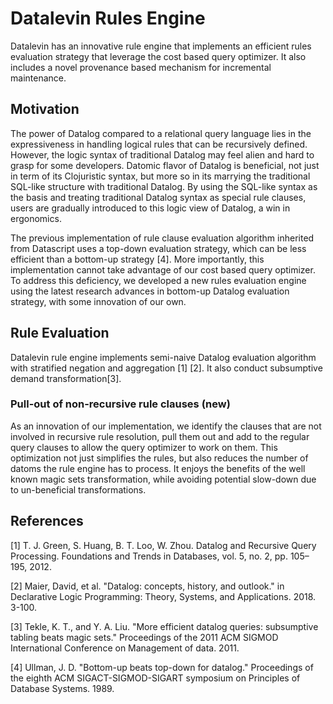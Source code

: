 # Datalevin Rules Engine

Datalevin has an innovative rule engine that implements an efficient rules
evaluation strategy that leverage the cost based query optimizer. It also
includes a novel provenance based mechanism for incremental maintenance.

## Motivation

The power of Datalog compared to a relational query language lies in the
expressiveness in handling logical rules that can be recursively defined.
However, the logic syntax of traditional Datalog may feel alien and hard to
grasp for some developers. Datomic flavor of Datalog is beneficial, not just in
term of its Clojuristic syntax, but more so in its marrying the traditional
SQL-like structure with traditional Datalog. By using the SQL-like syntax as the
basis and treating traditional Datalog syntax as special rule clauses, users are
gradually introduced to this logic view of Datalog, a win in ergonomics.

The previous implementation of rule clause evaluation algorithm inherited from
Datascript uses a top-down evaluation strategy, which can be less efficient than
a bottom-up strategy [4]. More importantly, this implementation cannot take
advantage of our cost based query optimizer. To address this deficiency, we
developed a new rules evaluation engine using the latest research advances in
bottom-up Datalog evaluation strategy, with some innovation of our own.

## Rule Evaluation

Datalevin rule engine implements semi-naive Datalog evaluation algorithm with
stratified negation and aggregation [1] [2]. It also conduct subsumptive demand
transformation[3].

### Pull-out of non-recursive rule clauses (new)

As an innovation of our implementation, we identify the clauses that are not
involved in recursive rule resolution, pull them out and add to the regular
query clauses to allow the query optimizer to work on them. This optimization
not just simplifies the rules, but also reduces the number of datoms the rule
engine has to process. It enjoys the benefits of the well known magic sets
transformation, while avoiding potential slow-down due to un-beneficial transformations.

## References

[1] T. J. Green, S. Huang, B. T. Loo, W. Zhou. Datalog and Recursive Query
Processing. Foundations and Trends in Databases, vol. 5, no. 2, pp. 105–195, 2012.

[2] Maier, David, et al. "Datalog: concepts, history, and outlook." in
Declarative Logic Programming: Theory, Systems, and Applications. 2018. 3-100.

[3] Tekle, K. T., and Y. A. Liu. "More efficient datalog queries: subsumptive
tabling beats magic sets." Proceedings of the 2011 ACM SIGMOD International
Conference on Management of data. 2011.

[4] Ullman, J. D. "Bottom-up beats top-down for datalog." Proceedings of the
eighth ACM SIGACT-SIGMOD-SIGART symposium on Principles of Database
Systems. 1989.
